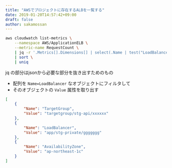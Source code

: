 ```yaml
---
title: "AWSでプロジェクトに存在するALBを一覧する"
date: 2019-01-20T14:57:42+09:00
draft: false
author: sakamossan
---
```


```bash
aws cloudwatch list-metrics \
    --namespace AWS/ApplicationELB \
    --metric-name RequestCount \
    | jq -r '.Metrics[].Dimensions[] | select(.Name | test("LoadBalancer")) | .Value' \
    | sort \
    | uniq
```

jq の部分はjsonから必要な部分を抜き出すためのもの

- 配列を `Name=LoadBalancer` なオブジェクトにフィルタして
- そのオブジェクトの `Value` 属性を取り出す

```json
[
    {
        "Name": "TargetGroup",
        "Value": "targetgroup/stg-api/xxxxxx"
    },
    {
        "Name": "LoadBalancer",
        "Value": "app/stg-private/ggggggg"
    },
    {
        "Name": "AvailabilityZone",
        "Value": "ap-northeast-1c"
    }
]
```
